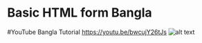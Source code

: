 # Basic HTML form Bangla
#YouTube Bangla Tutorial 
https://youtu.be/bwcujY26tJs
![alt text](https://img.youtube.com/vi/bwcujY26tJs/maxresdefault.jpg)
